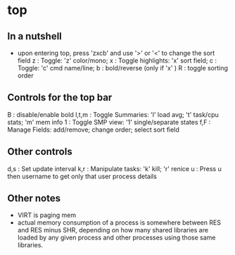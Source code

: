 # top

## In a nutshell
* upon entering top, press 'zxcb' and use '>' or '<' to change the sort field
z : Toggle: 'z' color/mono;
x : Toggle highlights: 'x' sort field;
c : Toggle: 'c' cmd name/line;
b : bold/reverse (only if 'x' )
R : toggle sorting order

## Controls for the top bar
B     : disable/enable bold
l,t,m : Toggle Summaries: 'l' load avg; 't' task/cpu stats; 'm' mem info
1     : Toggle SMP view: '1' single/separate states
f,F   : Manage Fields: add/remove; change order; select sort field

## Other controls
d,s : Set update interval
k,r : Manipulate tasks: 'k' kill; 'r' renice
u   : Press u then username to get only that user process details

## Other notes
* VIRT is paging mem
* actual memory consumption of a process is somewhere between RES and RES minus SHR, depending on how many shared libraries are loaded by any given process and other processes using those same libraries.